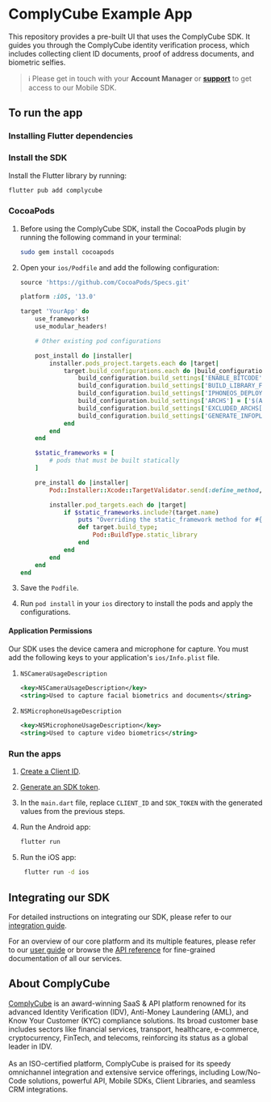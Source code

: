 # ComplyCube Example App

This repository provides a pre-built UI that uses the ComplyCube SDK. It guides you through the ComplyCube identity verification process, which includes collecting client ID documents, proof of address documents, and biometric selfies.

> :information_source: Please get in touch with your **Account Manager** or **[support](https://support.complycube.com/hc/en-gb/requests/new)** to get access to our Mobile SDK.

## To run the app

### Installing Flutter dependencies

### Install the SDK

Install the Flutter library by running:

```sh
flutter pub add complycube
```

### CocoaPods

1. Before using the ComplyCube SDK, install the CocoaPods plugin by running the following command in your terminal:

    ```sh
    sudo gem install cocoapods
    ```

2. Open your `ios/Podfile` and add the following configuration:

    ```ruby
    source 'https://github.com/CocoaPods/Specs.git'

    platform :iOS, '13.0'

    target 'YourApp' do
        use_frameworks!
        use_modular_headers!

        # Other existing pod configurations

        post_install do |installer|
            installer.pods_project.targets.each do |target|
                target.build_configurations.each do |build_configuration|
                    build_configuration.build_settings['ENABLE_BITCODE'] = 'NO'
                    build_configuration.build_settings['BUILD_LIBRARY_FOR_DISTRIBUTION'] = 'YES'
                    build_configuration.build_settings['IPHONEOS_DEPLOYMENT_TARGET'] = '13.1'
                    build_configuration.build_settings['ARCHS'] = ['$(ARCHS_STANDARD)', 'x86_64']
                    build_configuration.build_settings['EXCLUDED_ARCHS[sdk=iphonesimulator*]'] = ['arm64', 'arm64e', 'armv7', 'armv7s']
                    build_configuration.build_settings['GENERATE_INFOPLIST_FILE'] = 'YES'
                end
            end
        end

        $static_frameworks = [
            # pods that must be built statically
        ]

        pre_install do |installer|
            Pod::Installer::Xcode::TargetValidator.send(:define_method, :verify_no_static_framework_transitive_dependencies) {}

            installer.pod_targets.each do |target|
                if $static_frameworks.include?(target.name)
                    puts "Overriding the static_framework method for #{target.name}"
                    def target.build_type;
                        Pod::BuildType.static_library
                    end
                end
            end
        end
    end
    ```

3. Save the `Podfile`.

4. Run `pod install` in your `ios` directory to install the pods and apply the configurations.

#### Application Permissions

Our SDK uses the device camera and microphone for capture. You must add the following keys to your application's `ios/Info.plist` file.

1. `NSCameraUsageDescription`
    ```xml
    <key>NSCameraUsageDescription</key>
    <string>Used to capture facial biometrics and documents</string>
    ```

2. `NSMicrophoneUsageDescription`
    ```xml
    <key>NSMicrophoneUsageDescription</key>
    <string>Used to capture video biometrics</string>
    ```
   
### Run the apps

1. [Create a Client ID](https://docs.complycube.com/documentation/guides/mobile-sdk-guide/mobile-sdk-integration-guide#id-2.-create-a-client).
2. [Generate an SDK token](https://docs.complycube.com/documentation/guides/mobile-sdk-guide/mobile-sdk-integration-guide#id-3.-generate-an-sdk-token).
3. In the `main.dart` file, replace `CLIENT_ID` and `SDK_TOKEN` with the generated values from the previous steps.
4. Run the Android app:

   ```bash
   flutter run
   ```

5. Run the iOS app:

   ```bash
    flutter run -d ios
   ```

## Integrating our SDK

For detailed instructions on integrating our SDK, please refer to our [integration guide](https://docs.complycube.com/documentation/guides/mobile-sdk-guide/mobile-sdk-integration-guide).

For an overview of our core platform and its multiple features, please refer to our [user guide](https://docs.complycube.com) or browse the [API reference](https://docs.complycube.com/api-reference) for fine-grained documentation of all our services.


## About ComplyCube

[ComplyCube](https://www.complycube.com/en) is an award-winning SaaS & API platform renowned for its advanced Identity Verification (IDV), Anti-Money Laundering (AML), and Know Your Customer (KYC) compliance solutions. Its broad customer base includes sectors like financial services, transport, healthcare, e-commerce, cryptocurrency, FinTech, and telecoms, reinforcing its status as a global leader in IDV.
<br>
<br>
As an ISO-certified platform, ComplyCube is praised for its speedy omnichannel integration and extensive service offerings, including Low/No-Code solutions, powerful API, Mobile SDKs, Client Libraries, and seamless CRM integrations.
